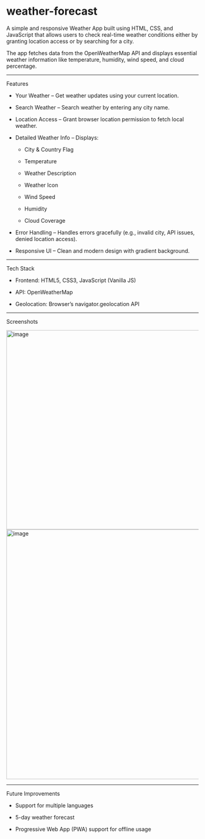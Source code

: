 # weather-forecast

A simple and responsive Weather App built using HTML, CSS, and JavaScript that allows users to check real-time weather conditions either by granting location access or by searching for a city.

The app fetches data from the OpenWeatherMap API
and displays essential weather information like temperature, humidity, wind speed, and cloud percentage.

---

 Features

- Your Weather – Get weather updates using your current location.

- Search Weather – Search weather by entering any city name.

- Location Access – Grant browser location permission to fetch local weather.

-  Detailed Weather Info – Displays:

      * City & Country Flag

      * Temperature

      * Weather Description

      * Weather Icon

      * Wind Speed

      * Humidity

      * Cloud Coverage

- Error Handling – Handles errors gracefully (e.g., invalid city, API issues, denied location access).

- Responsive UI – Clean and modern design with gradient background.

---

Tech Stack

- Frontend: HTML5, CSS3, JavaScript (Vanilla JS)

- API: OpenWeatherMap

- Geolocation: Browser’s navigator.geolocation API


---


 Screenshots

<img width="898" height="521" alt="image" src="https://github.com/user-attachments/assets/f51e5243-efd6-48ff-bcf2-c233cf6a89bd" />
<img width="913" height="653" alt="image" src="https://github.com/user-attachments/assets/0d7d3712-4662-4281-8520-c787428cbbac" />




---


Future Improvements

- Support for multiple languages

- 5-day weather forecast

- Progressive Web App (PWA) support for offline usage

 
